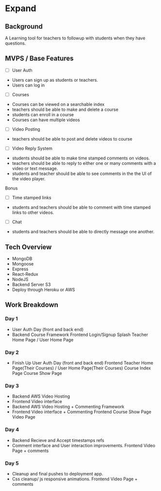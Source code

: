 # Expand
## Background
A Learning tool for teachers to followup with students when they have questions.


## MVPS / Base Features
- [ ] User Auth
* Users can sign up as students or teachers.
* Users can log in
- [ ] Courses
* Courses can be viewed on a searchable index
* teachers should be able to make and delete a course 
* students can enroll in a course
* Courses can have multiple videos
- [ ] Video Posting
* teachers should be able to post and delete videos to course
- [ ] Video Reply System
* students should be able to make time stamped comments on videos.
* teachers should be able to reply to either one or many comments with a video or text message.
* students and teacher should be able to see comments in the the UI of the video player.

Bonus
- [ ] Time stamped links
* students and teachers should be able to comment with time stamped links to other videos.
- [ ] Chat
* students and teachers should be able to directly message one another.


## Tech Overview
* MongoDB
* Mongoose
* Express
* React-Redux
* NodeJS
* Backend Server S3
* Deploy through Heroku or AWS


## Work Breakdown


### Day 1 
* User Auth Day (front and back end)
* Backend Course Framework
Frontend
    Login/Signup Splash
    Teacher Home Page / User Home Page
### Day 2 
* Finish Up User Auth Day (front and back end)
Frontend
    Teacher Home Page(Their Courses) / User Home Page(Their Courses)
    Course Index Page
    Course Show Page
### Day 3
* Backend AWS Video Hosting
* Frontend Video interface
* Backend AWS Video Hosting + Commenting Framework
* Frontend Video interface + Commenting
Frontend
    Course Show Page
    Video Page
### Day 4
* Backend Recieve and Accept timestamps refs
* Comment interface and User interaction improvements.
Frontend
    Video Page + comments
### Day 5
* Cleanup and final pushes to deployment app.
* Css cleanup/ js responsive animations.
Frontend
    Video Page + comments
